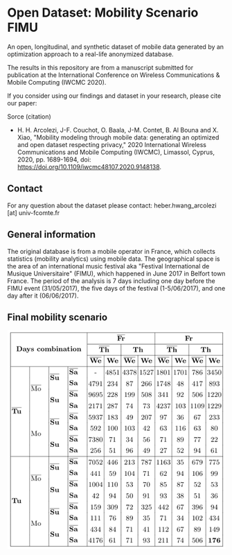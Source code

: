 # Open Dataset: Mobility Scenario FIMU


An open, longitudinal, and synthetic dataset of mobile data generated by an optimization approach to a real-life anonymized database.

The results in this repository are from a manuscript submitted for publication at the International Conference on Wireless Communications & Mobile Computing (IWCMC 2020).

If you consider using our findings and dataset in your research, please cite our paper:

Sorce (citation)
- H. H. Arcolezi, J-F. Couchot, O. Baala, J-M. Contet, B. Al Bouna and X. Xiao, "Mobility modeling through mobile data: generating an optimized and open dataset respecting privacy," 2020 International Wireless Communications and Mobile Computing (IWCMC), Limassol, Cyprus, 2020, pp. 1689-1694, doi: https://doi.org/10.1109/iwcmc48107.2020.9148138.

## Contact

For any question about the dataset please contact: heber.hwang_arcolezi [at] univ-fcomte.fr

## General information
The original database is from a mobile operator in France, which collects statistics (mobility analytics) using mobile data. The geographical space is the area of an international music festival aka "Festival International de Musique Universitaire" (FIMU), which happened in June 2017 in Belfort town France. The period of the analysis is 7 days including one day before the FIMU event (31/05/2017), the five days of the festival (1-5/06/2017), and one day after it (06/06/2017). 

## Final mobility scenario
![Final optimized mobility scenario](/Data/Global_MS.png)
